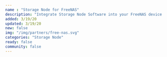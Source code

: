 ```yaml
---
name : "Storage Node for FreeNAS"
description: "Integrate Storage Node Software into your FreeNAS device."
added: 3/19/20
updated: 3/19/20
new: false
img: "/img/partners/free-nas.svg"
categories: "Storage Node"
ready: false
community: false
---
```


